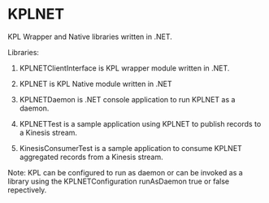# KPLNET
KPL Wrapper and Native libraries written in .NET.

Libraries:
1. KPLNETClientInterface is KPL wrapper module written in .NET.

2. KPLNET is KPL Native module written in .NET

3. KPLNETDaemon is .NET console application to run KPLNET as a daemon.

4. KPLNETTest is a sample application using KPLNET to publish records to a Kinesis stream.

5. KinesisConsumerTest is a sample application to consume KPLNET aggregated records from a Kinesis stream.

Note:
KPL can be configured to run as daemon or can be invoked as a library using the KPLNETConfiguration runAsDaemon true or false repectively.
